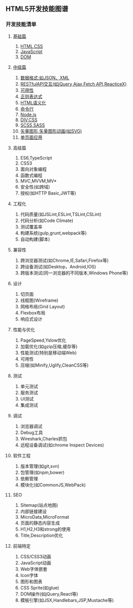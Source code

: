 ## HTML5开发技能图谱

### 开发技能清单

  1. [基础篇](./1-00基础篇.md)
     1. [HTML,CSS](./1-01HTML,CSS.md)
     2. [JavaScript](./1-02JavaScript.md)
     3. [DOM](./1-03DOM.md)
  2. [中级篇](./2-00中级篇.md)
     1. [数据格式:如JSON、XML](./2-01数据格式(如JSON、XML).md)
     2. [RESTfulAPI交互(如jQuery Ajax,Fetch API,ReacticeX)](./2-02RESTfulAPI交互(如jQueryAjax,FetchAPI,ReacticeX).md)
     3. [可用性](./2-03可用性.md)
     4. [正则表达式](./2-04正则表达式.md)
     5. [HTML语义化](./2-05HTML语义化.md)
     6. [命令行](./2-06HTML语义化.md)
     7. [Node.js](./2-07Node.js.md)
     8. [DIV,CSS](./2-08DIV,CSS.md)
     9. [SCSS,SASS](./2-09SCSS,SASS.md)
     10. [矢量图形,矢量图形动画(如SVG)](./2-10矢量图形,矢量图形动画(如SVG).md)
     11. [单页面应用](./2-11单页面应用.md)

  3. 高级篇
     1. ES6,TypeScript
     2. CSS3
     3. 面向对象编程
     4. 函数式编程
     5. MVC,MVVM,MV*
     6. 安全性(如跨域)
     7. 授权(如HTTP Basic,JWT等)
  
  4. 工程化
     1. 代码质量(如JSLint,ESLint,TSLint,CSLint)
     2. 代码分析(如Code Climate)
     3. 测试覆盖率
     4. 构建系统(gulp,grunt,webpack等)
     5. 自动构建(脚本)
  
  5. 兼容性
     1. 跨浏览器测试(如Chrome,IE,Safari,Firefox等)
     2. 跨设备测试(如Desktop，Android,IOS)
     3. 跨版本测试(同一浏览器的不同版本,Windows Phone等)
  
  6. 设计
     1. 切页面
     2. 线框图(Wireframe)
     3. 网格布局(Grid Layout)
     4. Flexbox布局
     5. 响应式设计
  
  7. 性能与优化
     1. PageSpeed,Yslow优化
     2. 加载优化(如gzip压缩,缓存等)
     3. 性能测试(特别是移动端Web)
     4. 可用性
     5. 压缩(如Minify,Uglify,CleanCSS等)
  
  8. 测试
     1. 单元测试
     2. 服务测试
     3. UI测试
     4. 集成测试
  
  9. 调试
     1. 浏览器调试
     2. Debug工具
     3. Wireshark,Charles抓包
     4. 远程设备调试(如chrome Inspect Devices)
  
  10. 软件工程
      1. 版本管理(如git,svn)
      2. 包管理(如npm,bower)
      3. 依赖管理
      4. 模块化(如CommonJS,WebPack)
  
  11. SEO
       1. Sitemap(站点地图)
       2. 内部链接建设
       3. MicroData,MicroFormat
       4. 页面的静态内容生成
       5. H1,H2,H3和strong的使用
       6. Title,Description优化
  
  12. 前端特定
      1. CSS/CSS3动画
      2. JavaScript动画
      3. Web字体嵌套
      4. Icon字体
      5. 图形和图表
      6. CSS Sprite(如glue)
      7. DOM操作(如jQuery,React等)
      8. 模板引擎(如JSX,Handlebars,JSP,Mustache等)
